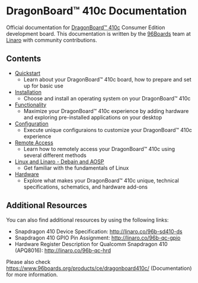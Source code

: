 # DragonBoard™ 410c Documentation

Official documentation for [DragonBoard™ 410c](https://www.96boards.org/products/ce/hikey/) Consumer Edition development board. This documentation is written by the [96Boards](https://www.96boards.org) team at [Linaro](http://www.linaro.org) with community contributions.

## Contents

- [Quickstart]()
   - Learn about your DragonBoard™ 410c board, how to prepare and set up for basic use
- [Installation]()
   - Choose and install an operating system on your DragonBoard™ 410c
- [Functionality]()
   - Maximize your DragonBoard™ 410c experience by adding hardware and exploring pre-installed applications on your desktop
- [Configuration]()
   - Execute unique configuraions to customize your DragonBoard™ 410c experience
- [Remote Access]()
   - Learn how to remotely access your DragonBoard™ 410c using several different methods
- [Linux and Linaro - Debain and AOSP]()
   - Get familiar with the fundamentals of Linux
- [Hardware]()
   - Explore what makes your DragonBoard™ 410c unique, technical specifications, schematics, and hardware add-ons

## Additional Resources

You can also find additional resources by using the following links:

* Snapdragon 410 Device Specification: http://linaro.co/96b-sd410-ds
* Snapdragon 410 GPIO Pin Assignment: http://linaro.co/96b-qc-gpio
* Hardware Register Description for Qualcomm Snapdragon 410 (APQ8016): http://linaro.co/96b-qc-hrd

Please also check https://www.96boards.org/products/ce/dragonboard410c/ (Documentation) for more information.
